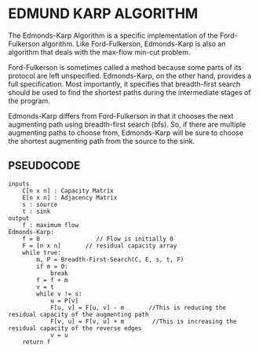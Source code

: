 # EDMUND KARP ALGORITHM
The Edmonds-Karp Algorithm is a specific implementation of the Ford-Fulkerson algorithm. Like Ford-Fulkerson, Edmonds-Karp is also an algorithm that deals with the max-flow min-cut problem.

Ford-Fulkerson is sometimes called a method because some parts of its protocol are left unspecified. Edmonds-Karp, on the other hand, provides a full specification. Most importantly, it specifies that breadth-first search should be used to find the shortest paths during the intermediate stages of the program.

Edmonds-Karp differs from Ford-Fulkerson in that it chooses the next augmenting path using breadth-first search (bfs). So, if there are multiple augmenting paths to choose from, Edmonds-Karp will be sure to choose the shortest augmenting path from the source to the sink.

## PSEUDOCODE
```
inputs
    C[n x n] : Capacity Matrix
    E[n x n] : Adjacency Matrix
    s : source
    t : sink
output
    f : maximum flow
Edmonds-Karp:
    f = 0                // Flow is initially 0
    F = [n x n]       // residual capacity array
    while true:
        m, P = Breadth-First-Search(C, E, s, t, F)
        if m = 0:
            break
        f = f + m
        v = t
        while v != s:
            u = P[v]
            F[u, v] = F[u, v] - m       //This is reducing the residual capacity of the augmenting path
            F[v, u] = F[v, u] + m        //This is increasing the residual capacity of the reverse edges 
            v = u
    return f
```